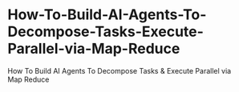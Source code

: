 # How-To-Build-AI-Agents-To-Decompose-Tasks-Execute-Parallel-via-Map-Reduce
How To Build AI Agents To Decompose Tasks &amp; Execute Parallel via Map Reduce

